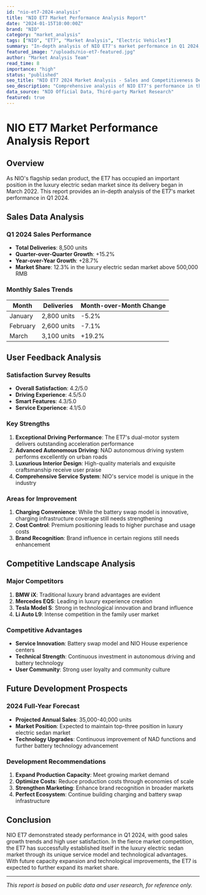 ```yaml
---
id: "nio-et7-2024-analysis"
title: "NIO ET7 Market Performance Analysis Report"
date: "2024-01-15T10:00:00Z"
brand: "NIO"
category: "market_analysis"
tags: ["NIO", "ET7", "Market Analysis", "Electric Vehicles"]
summary: "In-depth analysis of NIO ET7's market performance in Q1 2024, including sales data, user feedback, and competitive landscape."
featured_image: "/uploads/nio-et7-featured.jpg"
author: "Market Analysis Team"
read_time: 8
importance: "high"
status: "published"
seo_title: "NIO ET7 2024 Market Analysis - Sales and Competitiveness Deep Dive"
seo_description: "Comprehensive analysis of NIO ET7's performance in the luxury electric sedan market, including sales trends, user satisfaction, and future prospects."
data_source: "NIO Official Data, Third-party Market Research"
featured: true
---
```


# NIO ET7 Market Performance Analysis Report

## Overview

As NIO's flagship sedan product, the ET7 has occupied an important position in the luxury electric sedan market since its delivery began in March 2022. This report provides an in-depth analysis of the ET7's market performance in Q1 2024.

## Sales Data Analysis

### Q1 2024 Sales Performance

- **Total Deliveries**: 8,500 units
- **Quarter-over-Quarter Growth**: +15.2%
- **Year-over-Year Growth**: +28.7%
- **Market Share**: 12.3% in the luxury electric sedan market above 500,000 RMB

### Monthly Sales Trends

| Month | Deliveries | Month-over-Month Change |
|-------|------------|------------------------|
| January | 2,800 units | -5.2% |
| February | 2,600 units | -7.1% |
| March | 3,100 units | +19.2% |

## User Feedback Analysis

### Satisfaction Survey Results

- **Overall Satisfaction**: 4.2/5.0
- **Driving Experience**: 4.5/5.0
- **Smart Features**: 4.3/5.0
- **Service Experience**: 4.1/5.0

### Key Strengths

1. **Exceptional Driving Performance**: The ET7's dual-motor system delivers outstanding acceleration performance
2. **Advanced Autonomous Driving**: NAD autonomous driving system performs excellently on urban roads
3. **Luxurious Interior Design**: High-quality materials and exquisite craftsmanship receive user praise
4. **Comprehensive Service System**: NIO's service model is unique in the industry

### Areas for Improvement

1. **Charging Convenience**: While the battery swap model is innovative, charging infrastructure coverage still needs strengthening
2. **Cost Control**: Premium positioning leads to higher purchase and usage costs
3. **Brand Recognition**: Brand influence in certain regions still needs enhancement

## Competitive Landscape Analysis

### Major Competitors

1. **BMW iX**: Traditional luxury brand advantages are evident
2. **Mercedes EQS**: Leading in luxury experience creation
3. **Tesla Model S**: Strong in technological innovation and brand influence
4. **Li Auto L9**: Intense competition in the family user market

### Competitive Advantages

- **Service Innovation**: Battery swap model and NIO House experience centers
- **Technical Strength**: Continuous investment in autonomous driving and battery technology
- **User Community**: Strong user loyalty and community culture

## Future Development Prospects

### 2024 Full-Year Forecast

- **Projected Annual Sales**: 35,000-40,000 units
- **Market Position**: Expected to maintain top-three position in luxury electric sedan market
- **Technology Upgrades**: Continuous improvement of NAD functions and further battery technology advancement

### Development Recommendations

1. **Expand Production Capacity**: Meet growing market demand
2. **Optimize Costs**: Reduce production costs through economies of scale
3. **Strengthen Marketing**: Enhance brand recognition in broader markets
4. **Perfect Ecosystem**: Continue building charging and battery swap infrastructure

## Conclusion

NIO ET7 demonstrated steady performance in Q1 2024, with good sales growth trends and high user satisfaction. In the fierce market competition, the ET7 has successfully established itself in the luxury electric sedan market through its unique service model and technological advantages. With future capacity expansion and technological improvements, the ET7 is expected to further expand its market share.

---

*This report is based on public data and user research, for reference only.*